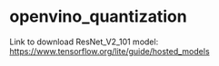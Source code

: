 # openvino_quantization

Link to download ResNet_V2_101 model:
https://www.tensorflow.org/lite/guide/hosted_models